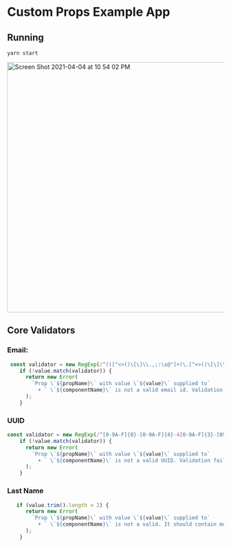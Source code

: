 # Custom Props Example App

## Running 
```
yarn start
```
<img width="581" alt="Screen Shot 2021-04-04 at 10 54 02 PM" src="https://user-images.githubusercontent.com/16902666/113532204-cbb2ea80-9598-11eb-9b61-ac8695da380f.png">


## Core Validators 
### Email:
```js
 const validator = new RegExp(/^(([^<>()\[\]\\.,;:\s@"]+(\.[^<>()\[\]\\.,;:\s@"]+)*)|(".+"))@((\[[0-9]{1,3}\.[0-9]{1,3}\.[0-9]{1,3}\.[0-9]{1,3}])|(([a-zA-Z\-0-9]+\.)+(edu)))$/);
    if (!value.match(validator)) {
      return new Error(
        `Prop \`${propName}\` with value \`${value}\` supplied to`
          + ` \`${componentName}\` is not a valid email id. Validation failed.`,
      );
    }
```

### UUID
```js
const validator = new RegExp(/^[0-9A-F]{8}-[0-9A-F]{4}-4[0-9A-F]{3}-[89AB][0-9A-F]{3}-[0-9A-F]{12}$/i);
    if (!value.match(validator)) {
      return new Error(
        `Prop \`${propName}\` with value \`${value}\` supplied to`
          + ` \`${componentName}\` is not a valid UUID. Validation failed.`,
      );
    }
```

### Last Name
```js
   if (value.trim().length < 2) {
      return new Error(
        `Prop \`${propName}\` with value \`${value}\` supplied to`
          + ` \`${componentName}\` is not a valid. It should contain more than one letter. Validation failed.`,
      );
    }

```
